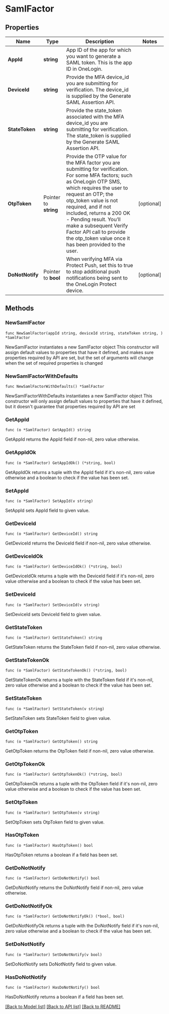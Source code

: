 # SamlFactor

## Properties

Name | Type | Description | Notes
------------ | ------------- | ------------- | -------------
**AppId** | **string** | App ID of the app for which you want to generate a SAML token. This is the app ID in OneLogin. | 
**DeviceId** | **string** | Provide the MFA device_id you are submitting for verification. The device_id is supplied by the Generate SAML Assertion API. | 
**StateToken** | **string** | Provide the state_token associated with the MFA device_id you are submitting for verification. The state_token is supplied by the Generate SAML Assertion API. | 
**OtpToken** | Pointer to **string** | Provide the OTP value for the MFA factor you are submitting for verification. For some MFA factors; such as OneLogin OTP SMS, which requires the user to request an OTP; the otp_token value is not required, and if not included, returns a 200 OK - Pending result. You’ll make a subsequent Verify Factor API call to provide the otp_token value once it has been provided to the user. | [optional] 
**DoNotNotify** | Pointer to **bool** | When verifying MFA via Protect Push, set this to true to stop additional push notifications being sent to the OneLogin Protect device. | [optional] 

## Methods

### NewSamlFactor

`func NewSamlFactor(appId string, deviceId string, stateToken string, ) *SamlFactor`

NewSamlFactor instantiates a new SamlFactor object
This constructor will assign default values to properties that have it defined,
and makes sure properties required by API are set, but the set of arguments
will change when the set of required properties is changed

### NewSamlFactorWithDefaults

`func NewSamlFactorWithDefaults() *SamlFactor`

NewSamlFactorWithDefaults instantiates a new SamlFactor object
This constructor will only assign default values to properties that have it defined,
but it doesn't guarantee that properties required by API are set

### GetAppId

`func (o *SamlFactor) GetAppId() string`

GetAppId returns the AppId field if non-nil, zero value otherwise.

### GetAppIdOk

`func (o *SamlFactor) GetAppIdOk() (*string, bool)`

GetAppIdOk returns a tuple with the AppId field if it's non-nil, zero value otherwise
and a boolean to check if the value has been set.

### SetAppId

`func (o *SamlFactor) SetAppId(v string)`

SetAppId sets AppId field to given value.


### GetDeviceId

`func (o *SamlFactor) GetDeviceId() string`

GetDeviceId returns the DeviceId field if non-nil, zero value otherwise.

### GetDeviceIdOk

`func (o *SamlFactor) GetDeviceIdOk() (*string, bool)`

GetDeviceIdOk returns a tuple with the DeviceId field if it's non-nil, zero value otherwise
and a boolean to check if the value has been set.

### SetDeviceId

`func (o *SamlFactor) SetDeviceId(v string)`

SetDeviceId sets DeviceId field to given value.


### GetStateToken

`func (o *SamlFactor) GetStateToken() string`

GetStateToken returns the StateToken field if non-nil, zero value otherwise.

### GetStateTokenOk

`func (o *SamlFactor) GetStateTokenOk() (*string, bool)`

GetStateTokenOk returns a tuple with the StateToken field if it's non-nil, zero value otherwise
and a boolean to check if the value has been set.

### SetStateToken

`func (o *SamlFactor) SetStateToken(v string)`

SetStateToken sets StateToken field to given value.


### GetOtpToken

`func (o *SamlFactor) GetOtpToken() string`

GetOtpToken returns the OtpToken field if non-nil, zero value otherwise.

### GetOtpTokenOk

`func (o *SamlFactor) GetOtpTokenOk() (*string, bool)`

GetOtpTokenOk returns a tuple with the OtpToken field if it's non-nil, zero value otherwise
and a boolean to check if the value has been set.

### SetOtpToken

`func (o *SamlFactor) SetOtpToken(v string)`

SetOtpToken sets OtpToken field to given value.

### HasOtpToken

`func (o *SamlFactor) HasOtpToken() bool`

HasOtpToken returns a boolean if a field has been set.

### GetDoNotNotify

`func (o *SamlFactor) GetDoNotNotify() bool`

GetDoNotNotify returns the DoNotNotify field if non-nil, zero value otherwise.

### GetDoNotNotifyOk

`func (o *SamlFactor) GetDoNotNotifyOk() (*bool, bool)`

GetDoNotNotifyOk returns a tuple with the DoNotNotify field if it's non-nil, zero value otherwise
and a boolean to check if the value has been set.

### SetDoNotNotify

`func (o *SamlFactor) SetDoNotNotify(v bool)`

SetDoNotNotify sets DoNotNotify field to given value.

### HasDoNotNotify

`func (o *SamlFactor) HasDoNotNotify() bool`

HasDoNotNotify returns a boolean if a field has been set.


[[Back to Model list]](../README.md#documentation-for-models) [[Back to API list]](../README.md#documentation-for-api-endpoints) [[Back to README]](../README.md)


